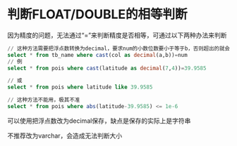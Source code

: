 # 判断FLOAT/DOUBLE的相等判断
因为精度的问题，无法通过“=”来判断精度是否相等，可通过以下两种办法来判断

```sql
// 这种方法需要把浮点数转换为decimal，要求num的小数位数要小于等于b，否则超出的就会被忽略，造成无法判断
select * from tb_name where cast(col as decimal(a,b))=num
// 例
select * from pois where cast(latitude as decimal(7,4))=39.9585

// 或
select * from pois where latitude like 39.9585

// 这种方法不能用，极其不准
select * from pois where abs(latitude-39.9585) <= 1e-6
```

可以使用把浮点数改为decimal保存，缺点是保存的实际上是字符串

不推荐改为varchar，会造成无法判断大小


                      